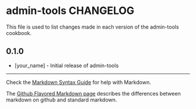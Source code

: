 admin-tools CHANGELOG
=====================

This file is used to list changes made in each version of the admin-tools cookbook.

0.1.0
-----
- [your_name] - Initial release of admin-tools

- - -
Check the [Markdown Syntax Guide](http://daringfireball.net/projects/markdown/syntax) for help with Markdown.

The [Github Flavored Markdown page](http://github.github.com/github-flavored-markdown/) describes the differences between markdown on github and standard markdown.

